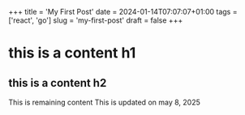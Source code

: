 +++
title = 'My First Post'
date = 2024-01-14T07:07:07+01:00
tags = ['react', 'go']
slug = 'my-first-post'
draft = false
+++

# this is a content h1

## this is a content h2
This is remaining content
This is updated on may 8, 2025